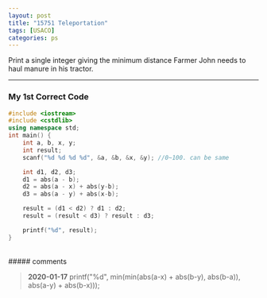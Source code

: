 ```yaml
---
layout: post
title: "15751 Teleportation"
tags: [USACO]
categories: ps
---
```


Print a single integer giving the minimum distance Farmer John needs to haul manure in his tractor.

---

### My 1st Correct Code

```c++
#include <iostream>
#include <cstdlib>
using namespace std;
int main() {
	int a, b, x, y;
	int result;
	scanf("%d %d %d %d", &a, &b, &x, &y); //0~100. can be same

	int d1, d2, d3;
	d1 = abs(a - b);
	d2 = abs(a - x) + abs(y-b);
	d3 = abs(a - y) + abs(x-b);

	result = (d1 < d2) ? d1 : d2;
	result = (result < d3) ? result : d3;

	printf("%d", result);
}
```

<br>
##### comments

> **2020-01-17**   printf("%d", min(min(abs(a-x) + abs(b-y), abs(b-a)), abs(a-y) + abs(b-x)));

